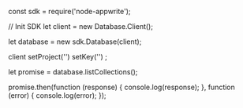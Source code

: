 const sdk = require('node-appwrite');

// Init SDK
let client = new Database.Client();

let database = new sdk.Database(client);

client
    setProject('')
    setKey('')
;

let promise = database.listCollections();

promise.then(function (response) {
    console.log(response);
}, function (error) {
    console.log(error);
});